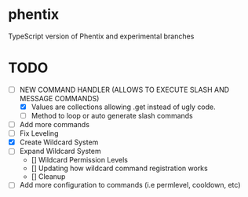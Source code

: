 # phentix
TypeScript version of Phentix and experimental branches

# TODO
- [ ] NEW COMMAND HANDLER (ALLOWS TO EXECUTE SLASH AND MESSAGE COMMANDS)
  - [x] Values are collections allowing .get instead of ugly code.
  - [ ] Method to loop or auto generate slash commands
- [ ] Add more commands
- [ ] Fix Leveling
- [x] Create Wildcard System
- [ ] Expand Wildcard System
    - [] Wildcard Permission Levels
    - [] Updating how wildcard command registration works 
    - [] Cleanup
- [ ] Add more configuration to commands (i.e permlevel, cooldown, etc)
